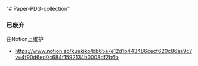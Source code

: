 "# Paper-PDG-collection" 
### 已废弃
在Notion上维护

- https://www.notion.so/kuekiko/bb65a7e12d1b443486cecf620c86aa9c?v=4f90d6ed0c684f1592134b0008df2b6b
